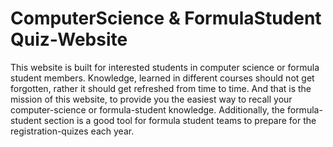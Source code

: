 # ComputerScience & FormulaStudent Quiz-Website
This website is built for interested students in computer science or formula student members. Knowledge, learned in different courses should not get forgotten, rather it should get refreshed from time to time.
And that is the mission of this website, to provide you the easiest way to recall your computer-science or formula-student knowledge. Additionally, the formula-student section is a good tool for formula student teams to prepare for the registration-quizes each year.
